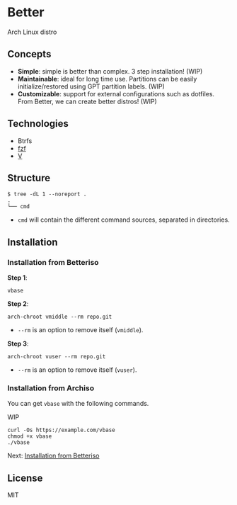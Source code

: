# Better
Arch Linux distro

## Concepts

- **Simple**: simple is better than complex. 3 step installation! (WIP)
- **Maintainable**: ideal for long time use. Partitions can be easily initialize/restored using GPT partition labels. (WIP)
- **Customizable**: support for external configurations such as dotfiles. From Better, we can create better distros! (WIP)

## Technologies
- Btrfs
- [fzf](https://github.com/junegunn/fzf)
- [V](https://github.com/vlang/v)

## Structure

```console
$ tree -dL 1 --noreport .
.
└── cmd
```

- `cmd` will contain the different command sources, separated in directories.

## Installation

### Installation from Betteriso

**Step 1**:

```shell
vbase
```

**Step 2**:

```shell
arch-chroot vmiddle --rm repo.git
```

- `--rm` is an option to remove itself (`vmiddle`).

**Step 3**:

```shell
arch-chroot vuser --rm repo.git
```

- `--rm` is an option to remove itself (`vuser`).

### Installation from Archiso

You can get `vbase` with the following commands.

WIP

```shell
curl -Os https://example.com/vbase
chmod +x vbase
./vbase
```

Next: [Installation from Betteriso](#installation-from-betteriso)

## License

MIT
